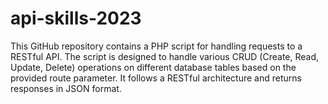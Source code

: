 # api-skills-2023
This GitHub repository contains a PHP script for handling requests to a RESTful API. The script is designed to handle various CRUD (Create, Read, Update, Delete) operations on different database tables based on the provided route parameter. It follows a RESTful architecture and returns responses in JSON format.
